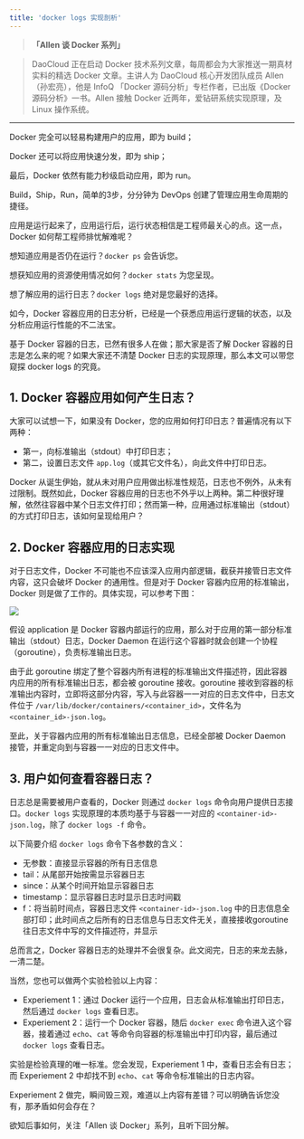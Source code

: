 ```yaml
---
title: 'docker logs 实现剖析'
---
```


<!-- reviewed by fiona -->

>**「Allen 谈 Docker 系列」**

>DaoCloud 正在启动 Docker 技术系列文章，每周都会为大家推送一期真材实料的精选 Docker 文章。主讲人为 DaoCloud 核心开发团队成员 Allen（孙宏亮），他是 InfoQ 「Docker 源码分析」专栏作者，已出版《Docker 源码分析》一书。Allen 接触 Docker 近两年，爱钻研系统实现原理，及 Linux 操作系统。

---

Docker 完全可以轻易构建用户的应用，即为 build；

Docker 还可以将应用快速分发，即为 ship；

最后，Docker 依然有能力秒级启动应用，即为 run。

Build，Ship，Run，简单的3步，分分钟为 DevOps 创建了管理应用生命周期的捷径。

应用是运行起来了，应用运行后，运行状态相信是工程师最关心的点。这一点，Docker 如何帮工程师排忧解难呢？

想知道应用是否仍在运行？`docker ps` 会告诉您。

想获知应用的资源使用情况如何？`docker stats` 为您呈现。

想了解应用的运行日志？`docker logs` 绝对是您最好的选择。

如今，Docker 容器应用的日志分析，已经是一个获悉应用运行逻辑的状态，以及分析应用运行性能的不二法宝。

基于 Docker 容器的日志，已然有很多人在做；那大家是否了解 Docker 容器的日志是怎么来的呢？如果大家还不清楚 Docker 日志的实现原理，那么本文可以带您窥探 docker logs 的究竟。

## 1. Docker 容器应用如何产生日志？

大家可以试想一下，如果没有 Docker，您的应用如何打印日志？普遍情况有以下两种：

- 第一，向标准输出（stdout）中打印日志；
- 第二，设置日志文件 `app.log`（或其它文件名），向此文件中打印日志。

Docker 从诞生伊始，就从未对用户应用做出标准性规范，日志也不例外，从未有过限制。既然如此，Docker 容器应用的日志也不外乎以上两种。第二种很好理解，依然往容器中某个日志文件打印；然而第一种，应用通过标准输出（stdout）的方式打印日志，该如何呈现给用户？

## 2. Docker 容器应用的日志实现

对于日志文件，Docker 不可能也不应该深入应用内部逻辑，截获并接管日志文件内容，这只会破坏 Docker 的通用性。但是对于 Docker 容器内应用的标准输出，Docker 则是做了工作的。具体实现，可以参考下图：

![](http://7xi8kv.com5.z0.glb.qiniucdn.com/docker%20logs.png)

假设 application 是 Docker 容器内部运行的应用，那么对于应用的第一部分标准输出（stdout）日志，Docker Daemon 在运行这个容器时就会创建一个协程（goroutine），负责标准输出日志。

由于此 goroutine 绑定了整个容器内所有进程的标准输出文件描述符，因此容器内应用的所有标准输出日志，都会被 goroutine 接收。goroutine 接收到容器的标准输出内容时，立即将这部分内容，写入与此容器一一对应的日志文件中，日志文件位于 `/var/lib/docker/containers/<container_id>`，文件名为 `<container_id>-json.log`。

至此，关于容器内应用的所有标准输出日志信息，已经全部被 Docker Daemon 接管，并重定向到与容器一一对应的日志文件中。

## 3. 用户如何查看容器日志？

日志总是需要被用户查看的，Docker 则通过 `docker logs` 命令向用户提供日志接口。`docker logs` 实现原理的本质均基于与容器一一对应的 `<container-id>-json.log`，除了 `docker logs -f` 命令。

以下简要介绍 `docker logs` 命令下各参数的含义：

- 无参数：直接显示容器的所有日志信息
- tail：从尾部开始按需显示容器日志
- since：从某个时间开始显示容器日志
- timestamp：显示容器日志时显示日志时间戳
- f：将当前时间点，容器日志文件 `<container-id>-json.log` 中的日志信息全部打印；此时间点之后所有的日志信息与日志文件无关，直接接收goroutine 往日志文件中写的文件描述符，并显示

总而言之，Docker 容器日志的处理并不会很复杂。此文阅完，日志的来龙去脉，一清二楚。

当然，您也可以做两个实验检验以上内容：

- Experiement 1：通过 Docker 运行一个应用，日志会从标准输出打印日志，然后通过 `docker logs` 查看日志。
- Experiement 2：运行一个 Docker 容器，随后 `docker exec` 命令进入这个容器，接着通过 `echo`、`cat` 等命令向容器的标准输出中打印内容，最后通过 `docker logs` 查看日志。

实验是检验真理的唯一标准。您会发现，Experiement 1 中，查看日志会有日志；而 Experiement 2 中却找不到 `echo`、`cat` 等命令标准输出的日志内容。

Experiement 2 做完，瞬间毁三观，难道以上内容有差错？可以明确告诉您没有，那矛盾如何会存在？

欲知后事如何，关注「Allen 谈 Docker」系列，且听下回分解。